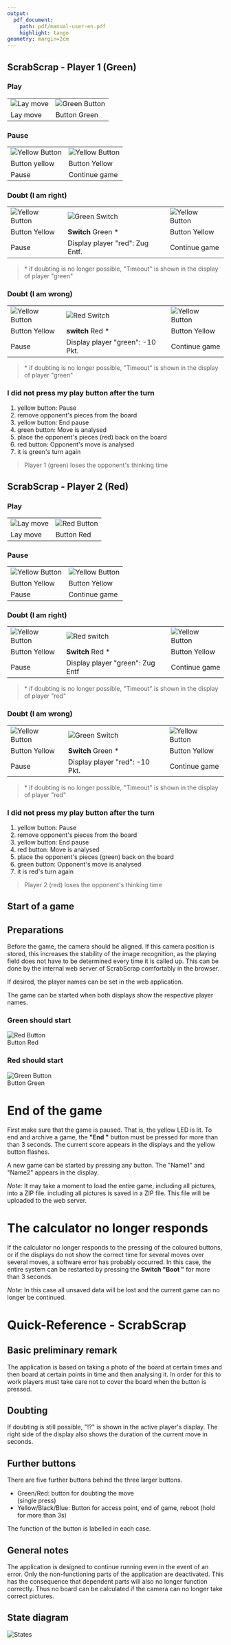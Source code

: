 ```yaml
---
output:
  pdf_document:
    path: pdf/manual-user-en.pdf
    highlight: tango
geometry: margin=2cm
---
```


## ScrabScrap - Player 1 (Green)

### Play

|                                      |                                          |
|--------------------------------------|------------------------------------------|
| ![Lay move](images/tiles-remove.png) | ![Green Button](images/press-green.png)  |
| Lay move                             | Button Green                             |

### Pause

|                                           |                                           |
|-------------------------------------------|-------------------------------------------|
| ![Yellow Button](images/press-yellow.png) | ![Yellow Button](images/press-yellow.png) |
| Button yellow                             | Button Yellow                             |
| Pause                                     | Continue game                             |

### Doubt (I am right)

|                                           |                                                 |                                           |
|-------------------------------------------|-------------------------------------------------|-------------------------------------------|
| ![Yellow Button](images/press-yellow.png) | ![Green Switch](images/press-green-switch.png)  | ![Yellow Button](images/press-yellow.png) |
| Button Yellow                             | **Switch** Green \*                             | Button Yellow                             |
| Pause                                     | Display player "red": Zug Entf.                 | Continue game                             |

> \* if doubting is no longer possible, "Timeout" is shown in the display of player "green"

### Doubt (I am wrong)

|                                           |                                              |                                           |
|-------------------------------------------|----------------------------------------------|-------------------------------------------|
| ![Yellow Button](images/press-yellow.png) | ![Red Switch](images/press-red-switch.png)   | ![Yellow Button](images/press-yellow.png) |
| Button Yellow                             | **switch** Red \*                            | Button Yellow                             |
| Pause                                     | Display player "green": -10 Pkt.             | Continue game                             |

> \* if doubting is no longer possible, "Timeout" is shown in the display of player "green"

### I did not press my play button after the turn

1. yellow button: Pause
2. remove opponent's pieces from the board
3. yellow button: End pause
4. green button: Move is analysed
5. place the opponent's pieces (red) back on the board
6. red button: Opponent's move is analysed
7. it is green's turn again

> Player 1 (green) loses the opponent's thinking time

<div style="display:none;page-break-after: always;">\pagebreak</div>

## ScrabScrap - Player 2 (Red)

### Play

|                                       |                                       |
|---------------------------------------|---------------------------------------|
| ![Lay move](images/tiles-remove.png)  | ![Red Button](images/press-red.png)   |
| Lay move                              | Button Red                            |

### Pause

|                                           |                                           |
|-------------------------------------------|-------------------------------------------|
| ![Yellow Button](images/press-yellow.png) | ![Yellow Button](images/press-yellow.png) |
| Button Yellow                             | Button Yellow                             |
| Pause                                     | Continue game                             |

### Doubt (I am right)

|                                           |                                              |                                           |
|-------------------------------------------|----------------------------------------------|-------------------------------------------|
| ![Yellow Button](images/press-yellow.png) | ![Red switch](images/press-red-switch.png)   | ![Yellow Button](images/press-yellow.png) |
| Button Yellow                             | **Switch** Red \*                            | Button Yellow                             |
| Pause                                     | Display player "green": Zug Entf             | Continue game                             |

> \* if doubting is no longer possible, "Timeout" is shown in the display of player "red"

### Doubt (I am wrong)

|                                           |                                                 |                                           |
|-------------------------------------------|-------------------------------------------------|-------------------------------------------|
| ![Yellow Button](images/press-yellow.png) | ![Green Switch](images/press-green-switch.png)  | ![Yellow Button](images/press-yellow.png) |
| Button Yellow                             | **Switch** Green \*                             | Button Yellow                             |
| Pause                                     | Display player "red": -10 Pkt.                  | Continue game                             |

> \* if doubting is no longer possible, "Timeout" is shown in the display of player "red"

### I did not press my play button after the turn

1. yellow button: Pause
2. remove opponent's pieces from the board
3. yellow button: End pause
4. red button: Move is analysed
5. place the opponent's pieces (green) back on the board
6. green button: Opponent's move is analysed
7. it is red's turn again

> Player 2 (red) loses the opponent's thinking time

<div style="display:none;page-break-after: always;">\pagebreak</div>

## Start of a game

## Preparations

Before the game, the camera should be aligned. If this camera position is
stored, this increases the stability of the image recognition, as the playing field does not have
to be determined every time it is called up. This can be done by the internal web server of
ScrabScrap comfortably in the browser.

If desired, the player names can be set in the web application.

The game can be started when both displays show the respective player names.

### Green should start

![Red Button](images/press-red.png)  
Button Red

### Red should start

![Green Button](images/press-green.png)  
Button Green

# End of the game

First make sure that the game is paused. That is, the yellow LED is lit.
To end and archive a game, the **"End "** button must be pressed for more than
than 3 seconds. The current score appears in the displays
and the yellow button flashes.

A new game can be started by pressing any button. The
"Name1" and "Name2" appears in the display.

_Note:_ It may take a moment to load the entire game, including all pictures, into a ZIP file.
including all pictures is saved in a ZIP file. This file will be uploaded to the web server.

# The calculator no longer responds

If the calculator no longer responds to the pressing of the coloured
buttons, or if the displays do not show the correct time for several moves
over several moves, a software error has probably occurred. In this case, the
entire system can be restarted by pressing the **Switch "Boot "** for more
than 3 seconds.

_Note:_ In this case all unsaved data will be lost and
the current game can no longer be continued.

<div style="display:none;page-break-after: always;">\pagebreak</div>

# Quick-Reference - ScrabScrap

## Basic preliminary remark

The application is based on taking a photo of the board at certain times and then
board at certain points in time and then analysing it. In order for this to work
players must take care not to cover the board when the button is pressed.

## Doubting

If doubting is still possible, "!?" is shown in the active player's display.
The right side of the display also shows the duration of the current move in seconds.

## Further buttons

There are five further buttons behind the three larger buttons.

* Green/Red: button for doubting the move  
  (single press)
* Yellow/Black/Blue: Button for access point, end of game, reboot
  (hold for more than 3s)

The function of the button is labelled in each case.

## General notes

The application is designed to continue running even in the event of an error.
Only the non-functioning parts of the application are deactivated. This has the
consequence that dependent parts will also no longer function correctly. Thus no
board can be calculated if the camera can no longer take correct pictures.

<div style="display:none;page-break-after: always;">\pagebreak</div>

## State diagram

![States](images/states.png)
